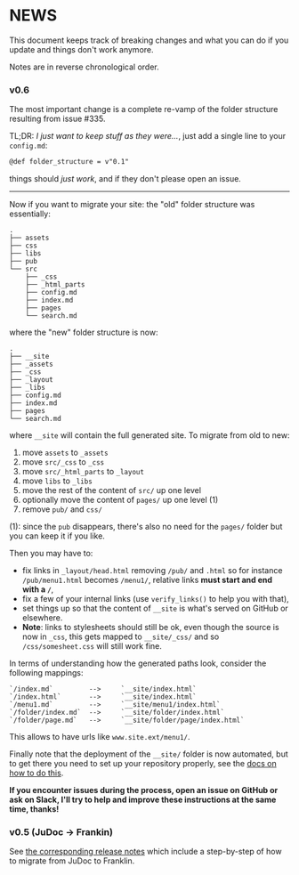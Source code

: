 # NEWS

This document keeps track of breaking changes and what you can do if you update and things don't work anymore.

Notes are in reverse chronological order.

### v0.6

The most important change is a complete re-vamp of the folder structure resulting from issue #335.

TL;DR: _I just want to keep stuff as they were..._, just add a single line to your `config.md`:

```markdown
@def folder_structure = v"0.1"
```

things should _just work_, and if they don't please open an issue.

---

Now if you want to migrate your site: the "old" folder structure was essentially:

```
.
├── assets
├── css
├── libs
├── pub
└── src
    ├── _css
    ├── _html_parts
    ├── config.md
    ├── index.md
    ├── pages
    └── search.md
```

where the "new" folder structure is now:

```
.
├── __site
├── _assets
├── _css
├── _layout
├── _libs
├── config.md
├── index.md
├── pages
└── search.md
```

where `__site` will contain the full generated site. To migrate from old to new:

1. move `assets` to `_assets`
1. move `src/_css` to `_css`
1. move `src/_html_parts` to `_layout`
1. move `libs` to `_libs`
1. move the rest of the content of `src/` up one level
1. optionally move the content of `pages/` up one level (1)
1. remove `pub/` and `css/`

(1): since the `pub` disappears, there's also no need for the `pages/` folder but you can keep it if you like.

Then you may have to:

- fix links in `_layout/head.html` removing `/pub/` and `.html` so for instance `/pub/menu1.html` becomes `/menu1/`, relative links **must start and end with a `/`**,
- fix a few of your internal links (use `verify_links()` to help you with that),
- set things up so that the content of  `__site` is what's served on GitHub or elsewhere.
- **Note**: links to stylesheets should still be ok, even though the source is now in `_css`, this gets mapped to `__site/_css/` and so `/css/somesheet.css` will still work fine.

In terms of understanding how the generated paths look, consider the following mappings:

```
`/index.md`         -->     `__site/index.html`
`/index.html`       -->     `__site/index.html`
`/menu1.md`         -->     `__site/menu1/index.html`
`/folder/index.md`  -->     `__site/folder/index.html`
`/folder/page.md`   -->     `__site/folder/page/index.html`
```

This allows to have urls like `www.site.ext/menu1/`.

Finally note that the deployment of the `__site/` folder is now automated, but to get there you need to set up your repository properly, see the [docs on how to do this](https://franklinjl.org/workflow/deploy/).

**If you encounter issues during the process, open an issue on  GitHub or ask on Slack, I'll try to help and improve these instructions at the same time, thanks!**

### v0.5 (JuDoc -> Frankin)

See [the corresponding release notes](https://github.com/tlienart/Franklin.jl/releases/tag/v0.5.0) which include a step-by-step of how to migrate from JuDoc to Franklin.
